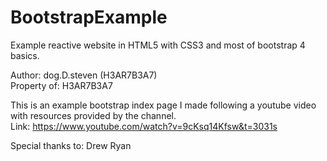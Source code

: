 # BootstrapExample
Example reactive website in HTML5 with CSS3 and most of bootstrap 4 basics.

Author: dog.D.steven (H3AR7B3A7)<br>
Property of: H3AR7B3A7

This is an example bootstrap index page I made following a youtube video with resources provided by the channel. <br>
Link: https://www.youtube.com/watch?v=9cKsq14Kfsw&t=3031s

Special thanks to: Drew Ryan
